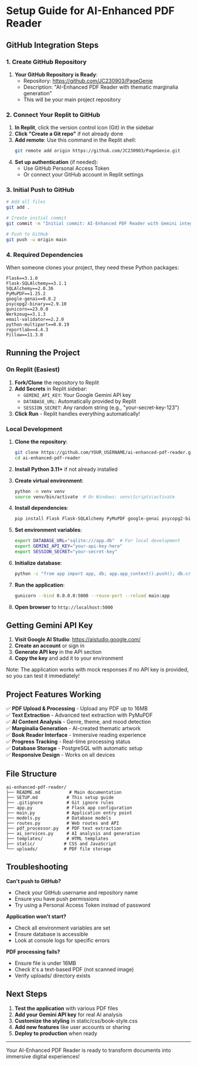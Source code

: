 # Setup Guide for AI-Enhanced PDF Reader

## GitHub Integration Steps

### 1. Create GitHub Repository

1. **Your GitHub Repository is Ready**:
   - Repository: https://github.com/JC230903/PageGenie
   - Description: "AI-Enhanced PDF Reader with thematic marginalia generation"
   - This will be your main project repository

### 2. Connect Your Replit to GitHub

1. **In Replit**, click the version control icon (Git) in the sidebar
2. **Click "Create a Git repo"** if not already done
3. **Add remote**: Use this command in the Replit shell:
   ```bash
   git remote add origin https://github.com/JC230903/PageGenie.git
   ```
4. **Set up authentication** (if needed):
   - Use GitHub Personal Access Token
   - Or connect your GitHub account in Replit settings

### 3. Initial Push to GitHub

```bash
# Add all files
git add .

# Create initial commit
git commit -m "Initial commit: AI-Enhanced PDF Reader with Gemini integration"

# Push to GitHub
git push -u origin main
```

### 4. Required Dependencies

When someone clones your project, they need these Python packages:
```
Flask==3.1.0
Flask-SQLAlchemy==3.1.1  
SQLAlchemy==2.0.36
PyMuPDF==1.25.2
google-genai==0.8.2
psycopg2-binary==2.9.10
gunicorn==23.0.0
Werkzeug==3.1.3
email-validator==2.2.0
python-multipart==0.0.19
reportlab==4.4.3
Pillow==11.3.0
```

## Running the Project

### On Replit (Easiest)

1. **Fork/Clone** the repository to Replit
2. **Add Secrets** in Replit sidebar:
   - `GEMINI_API_KEY`: Your Google Gemini API key
   - `DATABASE_URL`: Automatically provided by Replit
   - `SESSION_SECRET`: Any random string (e.g., "your-secret-key-123")
3. **Click Run** - Replit handles everything automatically!

### Local Development

1. **Clone the repository**:
   ```bash
   git clone https://github.com/YOUR_USERNAME/ai-enhanced-pdf-reader.git
   cd ai-enhanced-pdf-reader
   ```

2. **Install Python 3.11+** if not already installed

3. **Create virtual environment**:
   ```bash
   python -m venv venv
   source venv/bin/activate  # On Windows: venv\Scripts\activate
   ```

4. **Install dependencies**:
   ```bash
   pip install Flask Flask-SQLAlchemy PyMuPDF google-genai psycopg2-binary gunicorn Werkzeug email-validator python-multipart reportlab Pillow
   ```

5. **Set environment variables**:
   ```bash
   export DATABASE_URL="sqlite:///app.db"  # For local development
   export GEMINI_API_KEY="your-api-key-here"
   export SESSION_SECRET="your-secret-key"
   ```

6. **Initialize database**:
   ```bash
   python -c "from app import app, db; app.app_context().push(); db.create_all()"
   ```

7. **Run the application**:
   ```bash
   gunicorn --bind 0.0.0.0:5000 --reuse-port --reload main:app
   ```

8. **Open browser** to `http://localhost:5000`

## Getting Gemini API Key

1. **Visit Google AI Studio**: https://aistudio.google.com/
2. **Create an account** or sign in
3. **Generate API key** in the API section
4. **Copy the key** and add it to your environment

Note: The application works with mock responses if no API key is provided, so you can test it immediately!

## Project Features Working

✅ **PDF Upload & Processing** - Upload any PDF up to 16MB  
✅ **Text Extraction** - Advanced text extraction with PyMuPDF  
✅ **AI Content Analysis** - Genre, theme, and mood detection  
✅ **Marginalia Generation** - AI-created thematic artwork  
✅ **Book Reader Interface** - Immersive reading experience  
✅ **Progress Tracking** - Real-time processing status  
✅ **Database Storage** - PostgreSQL with automatic setup  
✅ **Responsive Design** - Works on all devices  

## File Structure

```
ai-enhanced-pdf-reader/
├── README.md           # Main documentation
├── SETUP.md           # This setup guide
├── .gitignore         # Git ignore rules
├── app.py             # Flask app configuration
├── main.py            # Application entry point
├── models.py          # Database models
├── routes.py          # Web routes and API
├── pdf_processor.py   # PDF text extraction
├── ai_services.py     # AI analysis and generation
├── templates/         # HTML templates
├── static/           # CSS and JavaScript
└── uploads/          # PDF file storage
```

## Troubleshooting

**Can't push to GitHub?**
- Check your GitHub username and repository name
- Ensure you have push permissions
- Try using a Personal Access Token instead of password

**Application won't start?**
- Check all environment variables are set
- Ensure database is accessible
- Look at console logs for specific errors

**PDF processing fails?**
- Ensure file is under 16MB
- Check it's a text-based PDF (not scanned image)
- Verify uploads/ directory exists

## Next Steps

1. **Test the application** with various PDF files
2. **Add your Gemini API key** for real AI analysis
3. **Customize the styling** in static/css/book-style.css
4. **Add new features** like user accounts or sharing
5. **Deploy to production** when ready

---

Your AI-Enhanced PDF Reader is ready to transform documents into immersive digital experiences!